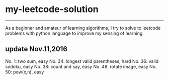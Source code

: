# my-leetcode-solution
---
As a beginner and amateur of learning algorithms, I try to solve to leetcode problems with python language to improve my sensing of learning.

update Nov.11,2016
---
No. 1: two sum, easy
No. 34: longest valid parentheses, hard
No. 36: valid sodoku, easy
No. 38: count and say, easy
No. 48: rotate image, easy
No. 50: pow(x,n), easy

